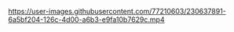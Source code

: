 



https://user-images.githubusercontent.com/77210603/230637891-6a5bf204-126c-4d00-a6b3-e9fa10b7629c.mp4



